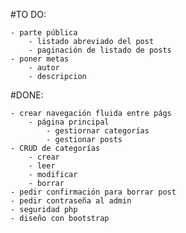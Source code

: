 #TO DO:

	- parte pública
		- listado abreviado del post
		- paginación de listado de posts
	- poner metas
		- autor
		- descripcion



#DONE:

	- crear navegación fluida entre págs
		- página principal 
			- gestiornar categorías
			- gestionar posts
	- CRUD de categorías
		- crear
		- leer
		- modificar
		- borrar
	- pedir confirmación para borrar post
	- pedir contraseña al admin
	- seguridad php
	- diseño con bootstrap

